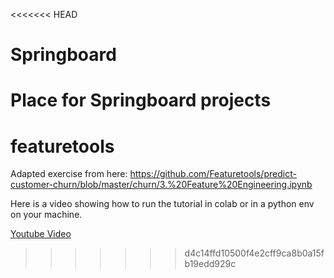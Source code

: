 <<<<<<< HEAD
# Springboard
Place for Springboard projects
=======
# featuretools
Adapted exercise from here: https://github.com/Featuretools/predict-customer-churn/blob/master/churn/3.%20Feature%20Engineering.ipynb

Here is a video showing how to run the tutorial in colab or in a python env on your machine.

[Youtube Video](https://youtu.be/EUhOAX-0Mw0)
>>>>>>> d4c14ffd10500f4e2cff9ca8b0a15fb19edd929c
